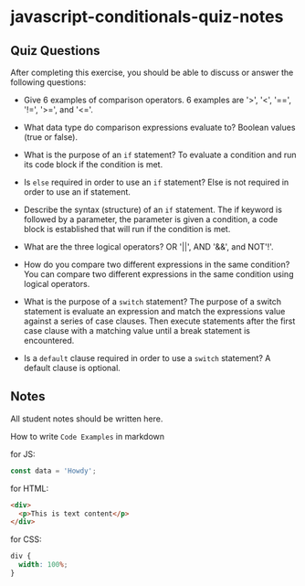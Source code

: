 # javascript-conditionals-quiz-notes

## Quiz Questions

After completing this exercise, you should be able to discuss or answer the following questions:

- Give 6 examples of comparison operators.
  6 examples are '>', '<', '==', '!=', '>=', and '<='.

- What data type do comparison expressions evaluate to?
  Boolean values (true or false).

- What is the purpose of an `if` statement?
  To evaluate a condition and run its code block if the condition is met.

- Is `else` required in order to use an `if` statement?
  Else is not required in order to use an if statement.

- Describe the syntax (structure) of an `if` statement.
  The if keyword is followed by a parameter, the parameter is given a condition, a code block is established that will run if the condition is met.

- What are the three logical operators?
  OR '||', AND '&&', and NOT'!'.

- How do you compare two different expressions in the same condition?
  You can compare two different expressions in the same condition using logical operators.

- What is the purpose of a `switch` statement?
  The purpose of a switch statement is evaluate an expression and match the expressions value against a series of case clauses. Then execute statements after the first case clause with a matching value until a break statement is encountered.

- Is a `default` clause required in order to use a `switch` statement?
  A default clause is optional.

## Notes

All student notes should be written here.

How to write `Code Examples` in markdown

for JS:

```javascript
const data = 'Howdy';
```

for HTML:

```html
<div>
  <p>This is text content</p>
</div>
```

for CSS:

```css
div {
  width: 100%;
}
```

